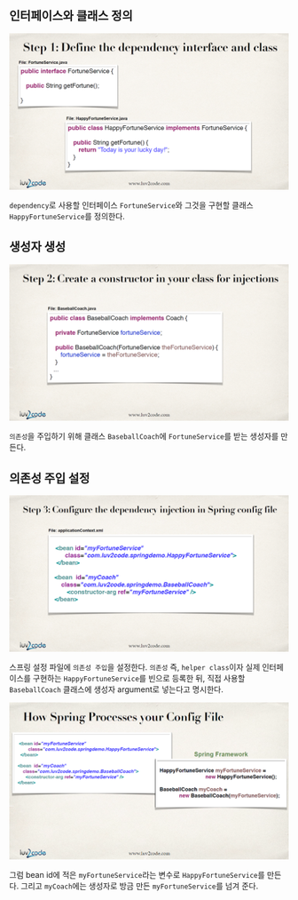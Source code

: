## 인터페이스와 클래스 정의
![](../../.gitbook/assets/20200107112534.png)

`dependency`로 사용할 인터페이스 `FortuneService`와 그것을 구현할 클래스 `HappyFortuneService`를 정의한다.

## 생성자 생성
![](../../.gitbook/assets/20200107112543.png)

`의존성`을 주입하기 위해 클래스 `BaseballCoach`에 `FortuneService`를 받는 생성자를 만든다.

## 의존성 주입 설정
![](../../.gitbook/assets/20200107112553.png)

스프링 설정 파일에 `의존성 주입`을 설정한다. `의존성` 즉, `helper class`이자 실제 인터페이스를 구현하는 `HappyFortuneService`를 빈으로 등록한 뒤, 직접 사용할 `BaseballCoach` 클래스에 생성자 argument로 넣는다고 명시한다.

![](../../.gitbook/assets/20200107133800.png)

그럼 bean id에 적은 `myFortuneService`라는 변수로 `HappyFortuneService`를 만든다. 그리고 `myCoach`에는 생성자로 방금 만든 `myFortuneService`를 넘겨 준다.
